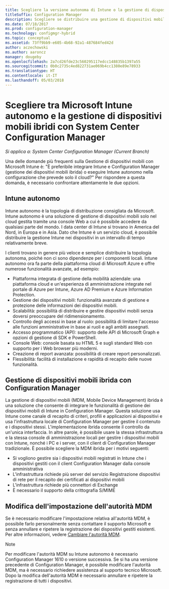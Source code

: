 ```yaml
---
title: Scegliere la versione autonoma di Intune o la gestione di dispositivi mobili ibrida
titleSuffix: Configuration Manager
description: Scegliere se distribuire una gestione di dispositivi mobili ibridi con Intune e Configuration Manager o se eseguire Intune autonomamente.
ms.date: 07/18/2017
ms.prod: configuration-manager
ms.technology: configmgr-hybrid
ms.topic: conceptual
ms.assetid: 73ff9bb9-e605-4b68-92a1-487684fed42d
author: aczechowski
ms.author: aaroncz
manager: dougeby
ms.openlocfilehash: 2a7cd26fde23c560295117edcc148835b1397a55
ms.sourcegitcommit: 0b0c2735c4ed822731ae069b4cc1380e89e78933
ms.translationtype: HT
ms.contentlocale: it-IT
ms.lasthandoff: 05/03/2018
---
```

# <a name="choose-between-microsoft-intune-standalone-and-hybrid-mobile-device-management-with-system-center-configuration-manager"></a>Scegliere tra Microsoft Intune autonomo e la gestione di dispositivi mobili ibridi con System Center Configuration Manager

*Si applica a: System Center Configuration Manager (Current Branch)*

Una delle domande più frequenti sulla Gestione di dispositivi mobili con Microsoft Intune è: "È preferibile integrare Intune e Configuration Manager (gestione dei dispositivi mobili ibrida) o eseguire Intune autonomo nella configurazione che prevede solo il cloud?" Per rispondere a questa domanda, è necessario confrontare attentamente le due opzioni.
 
## <a name="intune-standalone"></a>Intune autonomo
Intune autonomo è la topologia di distribuzione consigliata da Microsoft. Intune autonomo è una soluzione di gestione di dispositivi mobili solo nel cloud gestita tramite una console Web a cui è possibile accedere da qualsiasi parte del mondo. I data center di Intune si trovano in America del Nord, in Europa e in Asia. Dato che Intune è un servizio cloud, è possibile distribuire la gestione Intune nei dispositivi in un intervallo di tempo relativamente breve.

I clienti trovano in genere più veloce e semplice distribuire la topologia autonoma, poiché non ci sono dipendenze per i componenti locali. Intune autonomo ora fa parte della piattaforma cloud di Microsoft Azure e offre numerose funzionalità avanzate, ad esempio:
- Piattaforma integrata di gestione della mobilità aziendale: una piattaforma cloud e un'esperienza di amministrazione integrate nel portale di Azure per Intune, Azure AD Premium e Azure Information Protection.
- Gestione dei dispositivi mobili: funzionalità avanzate di gestione e protezione delle informazioni dei dispositivi mobili.
- Scalabilità: possibilità di distribuire e gestire dispositivi mobili senza doversi preoccupare del ridimensionamento.
- Controllo degli accessi in base al ruolo: possibilità di limitare l'accesso alle funzioni amministrative in base ai ruoli e agli ambiti assegnati.
- Accesso programmatico (API): supporto delle API di Microsoft Graph e opzioni di gestione di SDK e PowerShell.
- Console Web: console basata su HTML 5 e sugli standard Web con supporto per i Web browser più moderni.
- Creazione di report avanzata: possibilità di creare report personalizzati.
- Flessibilità: facilità di installazione e rapidità di recapito delle nuove funzionalità.


## <a name="hybrid-mdm-with-configuration-manager"></a>Gestione di dispositivi mobili ibrida con Configuration Manager
La gestione di dispositivi mobili (MDM, Mobile Device Management) ibrida è una soluzione che consente di integrare le funzionalità di gestione dei dispositivi mobili di Intune in Configuration Manager. Questa soluzione usa Intune come canale di recapito di criteri, profili e applicazioni ai dispositivi e usa l'infrastruttura locale di Configuration Manager per gestire il contenuto e i dispositivi stessi. L'implementazione ibrida consente il controllo da un'unica interfaccia.  In altre parole, è possibile usare la stessa infrastruttura e la stessa console di amministrazione locali per gestire i dispositivi mobili con Intune, nonché i PC e i server, con il client di Configuration Manager tradizionale. È possibile scegliere la MDM ibrida per i motivi seguenti:  
- Si vogliono gestire sia i dispositivi mobili registrati in Intune che i dispositivi gestiti con il client Configuration Manager dalla console amministrativa
- L'infrastruttura richiede più server del servizio Registrazione dispositivi di rete per il recapito dei certificati ai dispositivi mobili
- L'infrastruttura richiede più connettori di Exchange
- È necessario il supporto della crittografia S/MIME


## <a name="changing-the-mdm-authority-setting"></a>Modifica dell'impostazione dell'autorità MDM
Se è necessario modificare l'impostazione relativa all'autorità MDM, è possibile farlo personalmente senza contattare il supporto Microsoft e senza annullare e ripetere la registrazione dei dispositivi gestiti esistenti. Per altre informazioni, vedere [Cambiare l'autorità MDM](../deploy-use/change-mdm-authority.md).

> [!NOTE]    
> Per modificare l'autorità MDM su Intune autonomo è necessario Configuration Manager 1610 o versione successiva. Se si ha una versione precedente di Configuration Manager, è possibile modificare l'autorità MDM, ma è necessario richiedere assistenza al supporto tecnico Microsoft. Dopo la modifica dell'autorità MDM è necessario annullare e ripetere la registrazione di tutti i dispositivi.  
